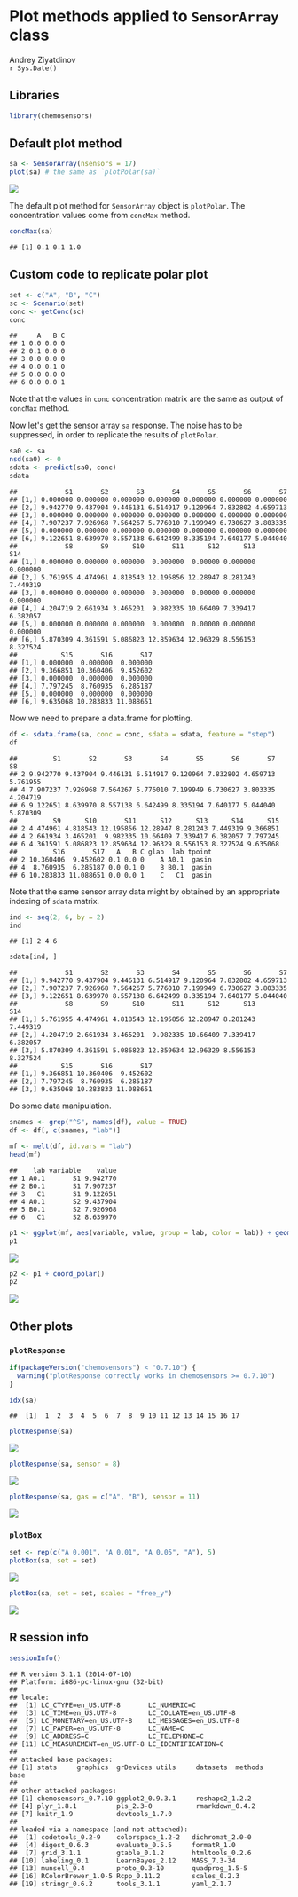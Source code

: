 # Plot methods applied to `SensorArray` class
Andrey Ziyatdinov  
`r Sys.Date()`  




## Libraries


```r
library(chemosensors)
```

## Default plot method


```r
sa <- SensorArray(nsensors = 17)
plot(sa) # the same as `plotPolar(sa)`
```

![](figure/sa_default_plot-1.png) 

The default plot method for `SensorArray` object is `plotPolar`.
The concentration values come from `concMax` method.


```r
concMax(sa)
```

```
## [1] 0.1 0.1 1.0
```

## Custom code to replicate polar plot


```r
set <- c("A", "B", "C")
sc <- Scenario(set)
conc <- getConc(sc)
conc
```

```
##     A   B C
## 1 0.0 0.0 0
## 2 0.1 0.0 0
## 3 0.0 0.0 0
## 4 0.0 0.1 0
## 5 0.0 0.0 0
## 6 0.0 0.0 1
```

Note that the values in `conc` concentration matrix are the same as output of `concMax` method.

Now let's get the sensor array `sa` response.
The noise has to be suppressed, in order to replicate the results of `plotPolar`.


```r
sa0 <- sa
nsd(sa0) <- 0
sdata <- predict(sa0, conc)
sdata
```

```
##            S1       S2       S3       S4       S5       S6       S7
## [1,] 0.000000 0.000000 0.000000 0.000000 0.000000 0.000000 0.000000
## [2,] 9.942770 9.437904 9.446131 6.514917 9.120964 7.832802 4.659713
## [3,] 0.000000 0.000000 0.000000 0.000000 0.000000 0.000000 0.000000
## [4,] 7.907237 7.926968 7.564267 5.776010 7.199949 6.730627 3.803335
## [5,] 0.000000 0.000000 0.000000 0.000000 0.000000 0.000000 0.000000
## [6,] 9.122651 8.639970 8.557138 6.642499 8.335194 7.640177 5.044040
##            S8       S9      S10       S11      S12      S13      S14
## [1,] 0.000000 0.000000 0.000000  0.000000  0.00000 0.000000 0.000000
## [2,] 5.761955 4.474961 4.818543 12.195856 12.28947 8.281243 7.449319
## [3,] 0.000000 0.000000 0.000000  0.000000  0.00000 0.000000 0.000000
## [4,] 4.204719 2.661934 3.465201  9.982335 10.66409 7.339417 6.382057
## [5,] 0.000000 0.000000 0.000000  0.000000  0.00000 0.000000 0.000000
## [6,] 5.870309 4.361591 5.086823 12.859634 12.96329 8.556153 8.327524
##           S15       S16       S17
## [1,] 0.000000  0.000000  0.000000
## [2,] 9.366851 10.360406  9.452602
## [3,] 0.000000  0.000000  0.000000
## [4,] 7.797245  8.760935  6.285187
## [5,] 0.000000  0.000000  0.000000
## [6,] 9.635068 10.283833 11.088651
```

Now we need to prepare a data.frame for plotting.


```r
df <- sdata.frame(sa, conc = conc, sdata = sdata, feature = "step")
df
```

```
##         S1       S2       S3       S4       S5       S6       S7       S8
## 2 9.942770 9.437904 9.446131 6.514917 9.120964 7.832802 4.659713 5.761955
## 4 7.907237 7.926968 7.564267 5.776010 7.199949 6.730627 3.803335 4.204719
## 6 9.122651 8.639970 8.557138 6.642499 8.335194 7.640177 5.044040 5.870309
##         S9      S10       S11      S12      S13      S14      S15
## 2 4.474961 4.818543 12.195856 12.28947 8.281243 7.449319 9.366851
## 4 2.661934 3.465201  9.982335 10.66409 7.339417 6.382057 7.797245
## 6 4.361591 5.086823 12.859634 12.96329 8.556153 8.327524 9.635068
##         S16       S17   A   B C glab  lab tpoint
## 2 10.360406  9.452602 0.1 0.0 0    A A0.1  gasin
## 4  8.760935  6.285187 0.0 0.1 0    B B0.1  gasin
## 6 10.283833 11.088651 0.0 0.0 1    C   C1  gasin
```

Note that the same sensor array data might by obtained by an appropriate indexing of `sdata` matrix.


```r
ind <- seq(2, 6, by = 2)
ind
```

```
## [1] 2 4 6
```

```r
sdata[ind, ]
```

```
##            S1       S2       S3       S4       S5       S6       S7
## [1,] 9.942770 9.437904 9.446131 6.514917 9.120964 7.832802 4.659713
## [2,] 7.907237 7.926968 7.564267 5.776010 7.199949 6.730627 3.803335
## [3,] 9.122651 8.639970 8.557138 6.642499 8.335194 7.640177 5.044040
##            S8       S9      S10       S11      S12      S13      S14
## [1,] 5.761955 4.474961 4.818543 12.195856 12.28947 8.281243 7.449319
## [2,] 4.204719 2.661934 3.465201  9.982335 10.66409 7.339417 6.382057
## [3,] 5.870309 4.361591 5.086823 12.859634 12.96329 8.556153 8.327524
##           S15       S16       S17
## [1,] 9.366851 10.360406  9.452602
## [2,] 7.797245  8.760935  6.285187
## [3,] 9.635068 10.283833 11.088651
```

Do some data manipulation.


```r
snames <- grep("^S", names(df), value = TRUE)
df <- df[, c(snames, "lab")]
```


```r
mf <- melt(df, id.vars = "lab")
head(mf)
```

```
##    lab variable    value
## 1 A0.1       S1 9.942770
## 2 B0.1       S1 7.907237
## 3   C1       S1 9.122651
## 4 A0.1       S2 9.437904
## 5 B0.1       S2 7.926968
## 6   C1       S2 8.639970
```


```r
p1 <- ggplot(mf, aes(variable, value, group = lab, color = lab)) + geom_line()
p1
```

![](figure/lines-1.png) 


```r
p2 <- p1 + coord_polar()
p2
```

![](figure/lines_polar-1.png) 

## Other plots 

### `plotResponse`


```r
if(packageVersion("chemosensors") < "0.7.10") {
  warning("plotResponse correctly works in chemosensors >= 0.7.10")
}
```


```r
idx(sa)
```

```
##  [1]  1  2  3  4  5  6  7  8  9 10 11 12 13 14 15 16 17
```


```r
plotResponse(sa)
```

![](figure/plotResponse-1.png) 

```r
plotResponse(sa, sensor = 8)
```

![](figure/plotResponse-2.png) 

```r
plotResponse(sa, gas = c("A", "B"), sensor = 11)
```

![](figure/plotResponse-3.png) 

### `plotBox`


```r
set <- rep(c("A 0.001", "A 0.01", "A 0.05", "A"), 5)
plotBox(sa, set = set)
```

![](figure/plotBox-1.png) 

```r
plotBox(sa, set = set, scales = "free_y")
```

![](figure/plotBox-2.png) 


## R session info


```r
sessionInfo()
```

```
## R version 3.1.1 (2014-07-10)
## Platform: i686-pc-linux-gnu (32-bit)
## 
## locale:
##  [1] LC_CTYPE=en_US.UTF-8       LC_NUMERIC=C              
##  [3] LC_TIME=en_US.UTF-8        LC_COLLATE=en_US.UTF-8    
##  [5] LC_MONETARY=en_US.UTF-8    LC_MESSAGES=en_US.UTF-8   
##  [7] LC_PAPER=en_US.UTF-8       LC_NAME=C                 
##  [9] LC_ADDRESS=C               LC_TELEPHONE=C            
## [11] LC_MEASUREMENT=en_US.UTF-8 LC_IDENTIFICATION=C       
## 
## attached base packages:
## [1] stats     graphics  grDevices utils     datasets  methods   base     
## 
## other attached packages:
## [1] chemosensors_0.7.10 ggplot2_0.9.3.1     reshape2_1.2.2     
## [4] plyr_1.8.1          pls_2.3-0           rmarkdown_0.4.2    
## [7] knitr_1.9           devtools_1.7.0     
## 
## loaded via a namespace (and not attached):
##  [1] codetools_0.2-9    colorspace_1.2-2   dichromat_2.0-0   
##  [4] digest_0.6.3       evaluate_0.5.5     formatR_1.0       
##  [7] grid_3.1.1         gtable_0.1.2       htmltools_0.2.6   
## [10] labeling_0.1       LearnBayes_2.12    MASS_7.3-34       
## [13] munsell_0.4        proto_0.3-10       quadprog_1.5-5    
## [16] RColorBrewer_1.0-5 Rcpp_0.11.2        scales_0.2.3      
## [19] stringr_0.6.2      tools_3.1.1        yaml_2.1.7
```

